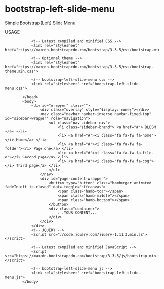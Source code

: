 # bootstrap-left-slide-menu
Simple Bootstrap (Left) Slide Menu

USAGE:
            <head>
                <meta charset="utf-8" />
                <meta name="viewport" content="width=device-width, initial-scale=1.0">
                <title>TITLE</title>
                
                <!-- Latest compiled and minified CSS -->
                <link rel="stylesheet" href="https://maxcdn.bootstrapcdn.com/bootstrap/3.3.5/css/bootstrap.min.css">
            
                <!-- Optional theme -->
                <link rel="stylesheet" href="https://maxcdn.bootstrapcdn.com/bootstrap/3.3.5/css/bootstrap-theme.min.css">
                
                <!-- bootstrap-left-slide-menu css -->
                <link rel="stylesheet" href="bootstrap-left-slide-menu.css">
            
            </head>
            <body>
                <div id="wrapper" class="">
                    <div class="overlay" style="display: none;"></div>
                    <nav class="navbar navbar-inverse navbar-fixed-top" id="sidebar-wrapper" role="navigation">
                        <ul class="nav sidebar-nav">
                            <li class="sidebar-brand"> <a href="#"> BLESM </a> </li>
                            <li> <a href="#"><i class="fa fa-fw fa-home"></i> Home</a> </li>
                            <li> <a href="#"><i class="fa fa-fw fa-folder"></i> Page one</a> </li>
                            <li> <a href="#"><i class="fa fa-fw fa-file-o"></i> Second page</a> </li>
                            <li> <a href="#"><i class="fa fa-fw fa-cog"></i> Third page</a> </li>
                        </ul>
                    </nav>
                    <div id="page-content-wrapper">
                        <button type="button" class="hamburger animated fadeInLeft is-closed" data-toggle="offcanvas">
                            <span class="hamb-top"></span>
                            <span class="hamb-middle"></span>
                            <span class="hamb-bottom"></span>
                        </button>
                        <div class="container">
                            ...YOUR CONTENT...
                        </div>
                    </div>
                </div>
                <!-- JQUERY -->
                <script src="//code.jquery.com/jquery-1.11.3.min.js"></script>
                
                <!-- Latest compiled and minified JavaScript -->
                <script src="https://maxcdn.bootstrapcdn.com/bootstrap/3.3.5/js/bootstrap.min.js"></script>
                
                <!-- bootstrap-left-slide-menu js -->
                <link rel="stylesheet" href="bootstrap-left-slide-menu.js">
            </body>
